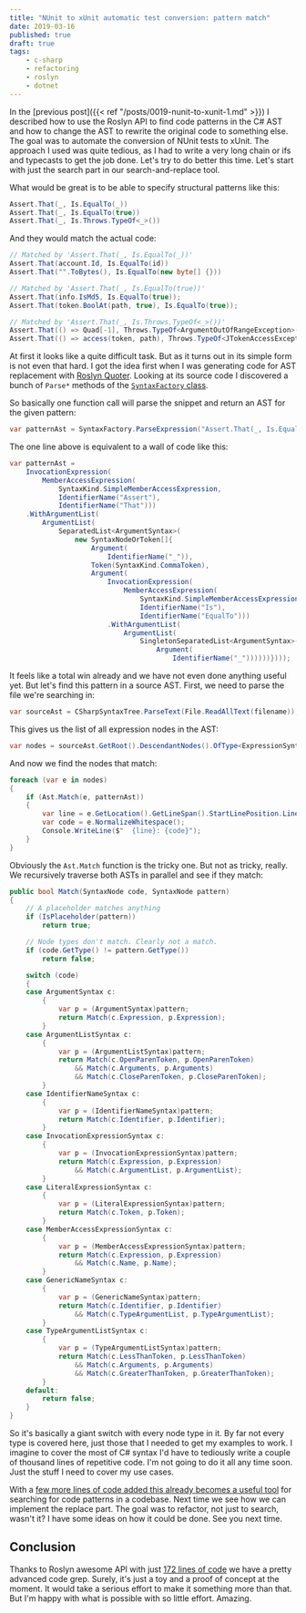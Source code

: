```yaml
---
title: "NUnit to xUnit automatic test conversion: pattern match"
date: 2019-03-16
published: true
draft: true
tags:
    - c-sharp
    - refactoring
    - roslyn
    - dotnet
---
```


In the [previous post]({{< ref "/posts/0019-nunit-to-xunit-1.md" >}}) I described how to use the Roslyn API to find code patterns in the C# AST and how to change the AST to rewrite the original code to something else. The goal was to automate the conversion of NUnit tests to xUnit. The approach I used was quite tedious, as I had to write a very long chain or ifs and typecasts to get the job done. Let's try to do better this time. Let's start with just the search part in our search-and-replace tool.

What would be great is to be able to specify structural patterns like this:

```c#
Assert.That(_, Is.EqualTo(_))
Assert.That(_, Is.EqualTo(true))
Assert.That(_, Is.Throws.TypeOf<_>())
```

And they would match the actual code:

```c#
// Matched by 'Assert.That(_, Is.EqualTo(_))'
Assert.That(account.Id, Is.EqualTo(id))
Assert.That("".ToBytes(), Is.EqualTo(new byte[] {}))

// Matched by 'Assert.That(_, Is.EqualTo(true))'
Assert.That(info.IsMd5, Is.EqualTo(true));
Assert.That(token.BoolAt(path, true), Is.EqualTo(true));

// Matched by 'Assert.That(_, Is.Throws.TypeOf<_>())'
Assert.That(() => Quad[-1], Throws.TypeOf<ArgumentOutOfRangeException>())
Assert.That(() => access(token, path), Throws.TypeOf<JTokenAccessException>())
```

At first it looks like a quite difficult task. But as it turns out in its simple form is not even that hard. I got the idea first when I was generating code for AST replacement with [Roslyn Quoter](https://roslynquoter.azurewebsites.net/). Looking at its source code I discovered a bunch of `Parse*` methods of the [`SyntaxFactory` class](https://docs.microsoft.com/en-us/dotnet/api/microsoft.codeanalysis.csharp.syntaxfactory?view=roslyn-dotnet).

So basically one function call will parse the snippet and return an AST for the given pattern:

```c#
var patternAst = SyntaxFactory.ParseExpression("Assert.That(_, Is.EqualTo(_))");
```

The one line above is equivalent to a wall of code like this:

```c#
var patternAst =
    InvocationExpression(
        MemberAccessExpression(
            SyntaxKind.SimpleMemberAccessExpression,
            IdentifierName("Assert"),
            IdentifierName("That")))
    .WithArgumentList(
        ArgumentList(
            SeparatedList<ArgumentSyntax>(
                new SyntaxNodeOrToken[]{
                    Argument(
                        IdentifierName("_")),
                    Token(SyntaxKind.CommaToken),
                    Argument(
                        InvocationExpression(
                            MemberAccessExpression(
                                SyntaxKind.SimpleMemberAccessExpression,
                                IdentifierName("Is"),
                                IdentifierName("EqualTo")))
                        .WithArgumentList(
                            ArgumentList(
                                SingletonSeparatedList<ArgumentSyntax>(
                                    Argument(
                                        IdentifierName("_"))))))})));
```

It feels like a total win already and we have not even done anything useful yet. But let's find this pattern in a source AST. First, we need to parse the file we're searching in:

```c#
var sourceAst = CSharpSyntaxTree.ParseText(File.ReadAllText(filename));
```

This gives us the list of all expression nodes in the AST:

```c#
var nodes = sourceAst.GetRoot().DescendantNodes().OfType<ExpressionSyntax>();
```

And now we find the nodes that match:

```c#
foreach (var e in nodes)
{
    if (Ast.Match(e, patternAst))
    {
        var line = e.GetLocation().GetLineSpan().StartLinePosition.Line;
        var code = e.NormalizeWhitespace();
        Console.WriteLine($"  {line}: {code}");
    }
}
```

Obviously the `Ast.Match` function is the tricky one. But not as tricky, really. We recursively traverse both ASTs in parallel and see if they match:

```c#
public bool Match(SyntaxNode code, SyntaxNode pattern)
{
    // A placeholder matches anything
    if (IsPlaceholder(pattern))
        return true;

    // Node types don't match. Clearly not a match.
    if (code.GetType() != pattern.GetType())
        return false;

    switch (code)
    {
    case ArgumentSyntax c:
        {
            var p = (ArgumentSyntax)pattern;
            return Match(c.Expression, p.Expression);
        }
    case ArgumentListSyntax c:
        {
            var p = (ArgumentListSyntax)pattern;
            return Match(c.OpenParenToken, p.OpenParenToken)
                && Match(c.Arguments, p.Arguments)
                && Match(c.CloseParenToken, p.CloseParenToken);
        }
    case IdentifierNameSyntax c:
        {
            var p = (IdentifierNameSyntax)pattern;
            return Match(c.Identifier, p.Identifier);
        }
    case InvocationExpressionSyntax c:
        {
            var p = (InvocationExpressionSyntax)pattern;
            return Match(c.Expression, p.Expression)
                && Match(c.ArgumentList, p.ArgumentList);
        }
    case LiteralExpressionSyntax c:
        {
            var p = (LiteralExpressionSyntax)pattern;
            return Match(c.Token, p.Token);
        }
    case MemberAccessExpressionSyntax c:
        {
            var p = (MemberAccessExpressionSyntax)pattern;
            return Match(c.Expression, p.Expression)
                && Match(c.Name, p.Name);
        }
    case GenericNameSyntax c:
        {
            var p = (GenericNameSyntax)pattern;
            return Match(c.Identifier, p.Identifier)
                && Match(c.TypeArgumentList, p.TypeArgumentList);
        }
    case TypeArgumentListSyntax c:
        {
            var p = (TypeArgumentListSyntax)pattern;
            return Match(c.LessThanToken, p.LessThanToken)
                && Match(c.Arguments, p.Arguments)
                && Match(c.GreaterThanToken, p.GreaterThanToken);
        }
    default:
        return false;
    }
}
```

So it's basically a giant switch with every node type in it. By far not every type is covered here, just those that I needed to get my examples to work. I imagine to cover the most of C# syntax I'd have to tediously write a couple of thousand lines of repetitive code. I'm not going to do it all any time soon. Just the stuff I need to cover my use cases.

With a [few more lines of code added this already becomes a useful tool](https://gist.github.com/detunized/d02a0640986f44243dc01e5f50f42e74) for searching for code patterns in a codebase. Next time we see how we can implement the replace part. The goal was to refactor, not just to search, wasn't it? I have some ideas on how it could be done. See you next time.

## Conclusion

Thanks to Roslyn awesome API with just [172 lines of code](https://gist.github.com/detunized/d02a0640986f44243dc01e5f50f42e74) we have a pretty advanced code grep. Surely, it's just a toy and a proof of concept at the moment. It would take a serious effort to make it something more than that. But I'm happy with what is possible with so little effort. Amazing.
